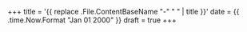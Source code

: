 +++
title = '{{ replace .File.ContentBaseName "-" " " | title }}'
date = {{ .time.Now.Format "Jan 01 2000" }}
draft = true
+++
